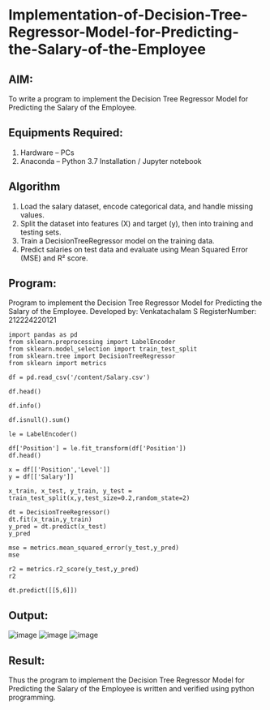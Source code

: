 # Implementation-of-Decision-Tree-Regressor-Model-for-Predicting-the-Salary-of-the-Employee

## AIM:
To write a program to implement the Decision Tree Regressor Model for Predicting the Salary of the Employee.

## Equipments Required:
1. Hardware – PCs
2. Anaconda – Python 3.7 Installation / Jupyter notebook

## Algorithm
1. Load the salary dataset, encode categorical data, and handle missing values.
2. Split the dataset into features (X) and target (y), then into training and testing sets.
3. Train a DecisionTreeRegressor model on the training data.
4. Predict salaries on test data and evaluate using Mean Squared Error (MSE) and R² score.

## Program:

Program to implement the Decision Tree Regressor Model for Predicting the Salary of the Employee.
Developed by: Venkatachalam S
RegisterNumber:  212224220121

```
import pandas as pd
from sklearn.preprocessing import LabelEncoder
from sklearn.model_selection import train_test_split
from sklearn.tree import DecisionTreeRegressor
from sklearn import metrics

df = pd.read_csv('/content/Salary.csv')

df.head()

df.info()

df.isnull().sum()

le = LabelEncoder()

df['Position'] = le.fit_transform(df['Position'])
df.head()

x = df[['Position','Level']]
y = df[['Salary']]

x_train, x_test, y_train, y_test = train_test_split(x,y,test_size=0.2,random_state=2)

dt = DecisionTreeRegressor()
dt.fit(x_train,y_train)
y_pred = dt.predict(x_test)
y_pred

mse = metrics.mean_squared_error(y_test,y_pred)
mse

r2 = metrics.r2_score(y_test,y_pred)
r2

dt.predict([[5,6]])
```
## Output:
![image](https://github.com/user-attachments/assets/1622cb78-9d1f-49d0-aa88-ece029caee10)
![image](https://github.com/user-attachments/assets/06254ae4-9d21-40ac-9c22-d48a638effc1)
![image](https://github.com/user-attachments/assets/4f5a2ccb-0270-4ccf-a87e-c56e11783fd6)

## Result:
Thus the program to implement the Decision Tree Regressor Model for Predicting the Salary of the Employee is written and verified using python programming.

